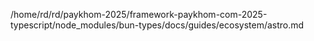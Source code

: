 /home/rd/rd/paykhom-2025/framework-paykhom-com-2025-typescript/node_modules/bun-types/docs/guides/ecosystem/astro.md